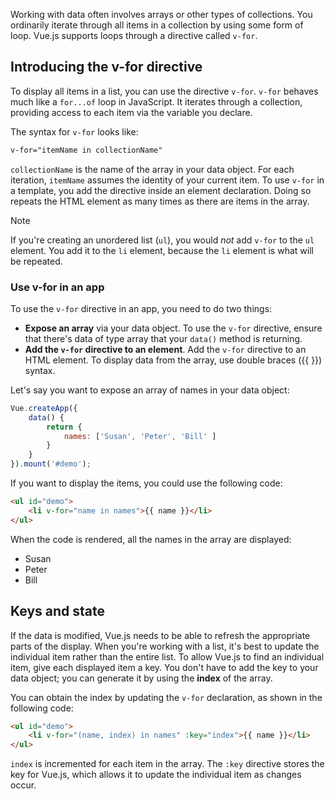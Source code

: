 Working with data often involves arrays or other types of collections. You ordinarily iterate through all items in a collection by using some form of loop. Vue.js supports loops through a directive called `v-for`.

## Introducing the v-for directive

To display all items in a list, you can use the directive `v-for`. `v-for` behaves much like a `for...of` loop in JavaScript. It iterates through a collection, providing access to each item via the variable you declare.

The syntax for `v-for` looks like:

```html
v-for="itemName in collectionName"
```

`collectionName` is the name of the array in your data object. For each iteration, `itemName` assumes the identity of your current item. To use `v-for` in a template, you add the directive inside an element declaration. Doing so repeats the HTML element as many times as there are items in the array.

> [!NOTE]
> If you're creating an unordered list (`ul`), you would *not* add `v-for` to the `ul` element. You add it to the `li` element, because the `li` element is what will be repeated.

### Use v-for in an app

To use the `v-for` directive in an app, you need to do two things:

- **Expose an array** via your data object. To use the `v-for` directive, ensure that there's data of type array that your `data()` method is returning.
- **Add the `v-for` directive to an element**. Add the `v-for` directive to an HTML element. To display data from the array, use double braces ({{&nbsp;}}) syntax. 

Let's say you want to expose an array of names in your data object:

```javascript
Vue.createApp({
    data() {
        return {
            names: ['Susan', 'Peter', 'Bill' ]
        }
    }
}).mount('#demo');
```

If you want to display the items, you could use the following code:

```html
<ul id="demo">
    <li v-for="name in names">{{ name }}</li>
</ul>
```

When the code is rendered, all the names in the array are displayed:

- Susan
- Peter
- Bill

## Keys and state

If the data is modified, Vue.js needs to be able to refresh the appropriate parts of the display. When you're working with a list, it's best to update the individual item rather than the entire list. To allow Vue.js to find an individual item, give each displayed item a key. You don't have to add the key to your data object; you can generate it by using the **index** of the array.

You can obtain the index by updating the `v-for` declaration, as shown in the following code:

```html
<ul id="demo">
    <li v-for="(name, index) in names" :key="index">{{ name }}</li>
</ul>
```

`index` is incremented for each item in the array. The `:key` directive stores the key for Vue.js, which allows it to update the individual item as changes occur.
